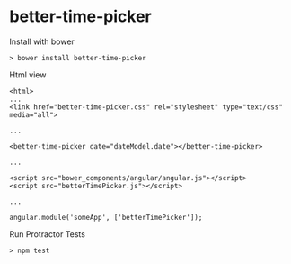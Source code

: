 better-time-picker
==================

Install with bower

    > bower install better-time-picker


Html view

    <html>
    ...
    <link href="better-time-picker.css" rel="stylesheet" type="text/css" media="all">

    ...

    <better-time-picker date="dateModel.date"></better-time-picker>

    ...

    <script src="bower_components/angular/angular.js"></script>
    <script src="betterTimePicker.js"></script>

    ...

    angular.module('someApp', ['betterTimePicker']);

Run Protractor Tests

    > npm test
